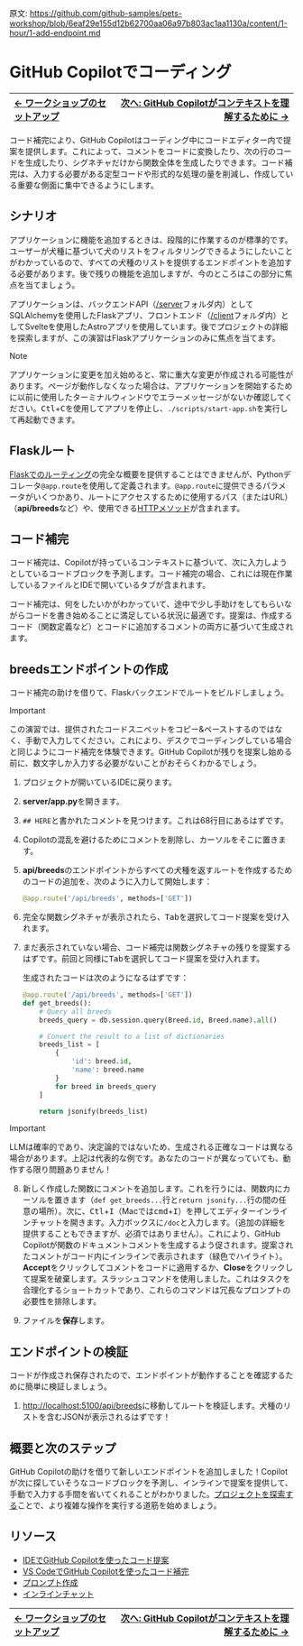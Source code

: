 原文: https://github.com/github-samples/pets-workshop/blob/6eaf29e155d12b62700aa06a97b803ac1aa1130a/content/1-hour/1-add-endpoint.md

# GitHub Copilotでコーディング

| [← ワークショップのセットアップ][walkthrough-previous] | [次へ: GitHub Copilotがコンテキストを理解するために →][walkthrough-next] |
|:-----------------------------------|------------------------------------------:|


コード補完により、GitHub Copilotはコーディング中にコードエディター内で提案を提供します。これによって、コメントをコードに変換したり、次の行のコードを生成したり、シグネチャだけから関数全体を生成したりできます。コード補完は、入力する必要がある定型コードや形式的な処理の量を削減し、作成している重要な側面に集中できるようにします。

## シナリオ

アプリケーションに機能を追加するときは、段階的に作業するのが標準的です。ユーザーが犬種に基づいて犬のリストをフィルタリングできるようにしたいことがわかっているので、すべての犬種のリストを提供するエンドポイントを追加する必要があります。後で残りの機能を追加しますが、今のところはこの部分に焦点を当てましょう。

アプリケーションは、バックエンドAPI（[/server][server-code]フォルダ内）としてSQLAlchemyを使用したFlaskアプリ、フロントエンド（[/client][client-code]フォルダ内）としてSvelteを使用したAstroアプリを使用しています。後でプロジェクトの詳細を探索しますが、この演習はFlaskアプリケーションのみに焦点を当てます。

> [!NOTE]
> アプリケーションに変更を加え始めると、常に重大な変更が作成される可能性があります。ページが動作しなくなった場合は、アプリケーションを開始するために以前に使用したターミナルウィンドウでエラーメッセージがないか確認してください。<kbd>Ctl</kbd>+<kbd>C</kbd>を使用してアプリを停止し、`./scripts/start-app.sh`を実行して再起動できます。

## Flaskルート

[Flaskでのルーティング][flask-routing]の完全な概要を提供することはできませんが、Pythonデコレータ`@app.route`を使用して定義されます。`@app.route`に提供できるパラメータがいくつかあり、ルートにアクセスするために使用するパス（またはURL）（**api/breeds**など）や、使用できる[HTTPメソッド][http-methods]が含まれます。

## コード補完

コード補完は、Copilotが持っているコンテキストに基づいて、次に入力しようとしているコードブロックを予測します。コード補完の場合、これには現在作業しているファイルとIDEで開いているタブが含まれます。

コード補完は、何をしたいかがわかっていて、途中で少し手助けをしてもらいながらコードを書き始めることに満足している状況に最適です。提案は、作成するコード（関数定義など）とコードに追加するコメントの両方に基づいて生成されます。

## breedsエンドポイントの作成

コード補完の助けを借りて、Flaskバックエンドでルートをビルドしましょう。

> [!IMPORTANT]
> この演習では、提供されたコードスニペットをコピー&ペーストするのではなく、手動で入力してください。これにより、デスクでコーディングしている場合と同じようにコード補完を体験できます。GitHub Copilotが残りを提案し始める前に、数文字しか入力する必要がないことがおそらくわかるでしょう。

1. プロジェクトが開いているIDEに戻ります。
2. **server/app.py**を開きます。
3. `## HERE`と書かれたコメントを見つけます。これは68行目にあるはずです。
4. Copilotの混乱を避けるためにコメントを削除し、カーソルをそこに置きます。
5. **api/breeds**のエンドポイントからすべての犬種を返すルートを作成するためのコードの追加を、次のように入力して開始します：

    ```python
    @app.route('/api/breeds', methods=['GET'])
    ```

6. 完全な関数シグネチャが表示されたら、<kbd>Tab</kbd>を選択してコード提案を受け入れます。
7. まだ表示されていない場合、コード補完は関数シグネチャの残りを提案するはずです。前回と同様に<kbd>Tab</kbd>を選択してコード提案を受け入れます。

    生成されたコードは次のようになるはずです：

    ```python
    @app.route('/api/breeds', methods=['GET'])
    def get_breeds():
        # Query all breeds
        breeds_query = db.session.query(Breed.id, Breed.name).all()

        # Convert the result to a list of dictionaries
        breeds_list = [
            {
                'id': breed.id,
                'name': breed.name
            }
            for breed in breeds_query
        ]

        return jsonify(breeds_list)
    ```

> [!IMPORTANT]
> LLMは確率的であり、決定論的ではないため、生成される正確なコードは異なる場合があります。上記は代表的な例です。あなたのコードが異なっていても、動作する限り問題ありません！

8. 新しく作成した関数にコメントを追加します。これを行うには、関数内にカーソルを置きます（`def get_breeds...`行と`return jsonify...`行の間の任意の場所）。次に、<kbd>Ctl</kbd>+<kbd>I</kbd>（Macでは<kbd>cmd</kbd>+<kbd>I</kbd>）を押してエディターインラインチャットを開きます。入力ボックスに`/doc`と入力します。（追加の詳細を提供することもできますが、必須ではありません）。これにより、GitHub Copilotが関数のドキュメントコメントを生成するよう促されます。提案されたコメントがコード内にインラインで表示されます（緑色でハイライト）。**Accept**をクリックしてコメントをコードに適用するか、**Close**をクリックして提案を破棄します。スラッシュコマンドを使用しました。これはタスクを合理化するショートカットであり、これらのコマンドは冗長なプロンプトの必要性を排除します。

9. ファイルを**保存**します。

## エンドポイントの検証

コードが作成され保存されたので、エンドポイントが動作することを確認するために簡単に検証しましょう。

1. [http://localhost:5100/api/breeds][breeds-endpoint]に移動してルートを検証します。犬種のリストを含むJSONが表示されるはずです！

## 概要と次のステップ

GitHub Copilotの助けを借りて新しいエンドポイントを追加しました！Copilotが次に探していそうなコードブロックを予測し、インラインで提案を提供して、手動で入力する手間を省いてくれることがわかりました。[プロジェクトを探索する][walkthrough-next]ことで、より複雑な操作を実行する道筋を始めましょう。

## リソース

- [IDEでGitHub Copilotを使ったコード提案][copilot-suggestions]
- [VS CodeでGitHub Copilotを使ったコード補完][vscode-copilot]
- [プロンプト作成][prompt-crafting]
- [インラインチャット][inline-chat]


| [← ワークショップのセットアップ][walkthrough-previous] | [次へ: GitHub Copilotがコンテキストを理解するために →][walkthrough-next] |
|:-----------------------------------|------------------------------------------:|

[breeds-endpoint]: http://localhost:5100/api/breeds
[client-code]: /client/
[copilot-suggestions]: https://docs.github.com/en/copilot/using-github-copilot/getting-code-suggestions-in-your-ide-with-github-copilot
[flask-routing]: https://flask.palletsprojects.com/en/stable/quickstart/#routing
[http-methods]: https://www.w3schools.com/tags/ref_httpmethods.asp
[prompt-crafting]: https://code.visualstudio.com/docs/copilot/prompt-crafting
[inline-chat]: https://code.visualstudio.com/docs/copilot/chat/inline-chat
[server-code]: /server/
[vscode-copilot]: https://code.visualstudio.com/docs/copilot/ai-powered-suggestions
[walkthrough-previous]: ./0-setup_jp.md
[walkthrough-next]: ./2-explore-project.md